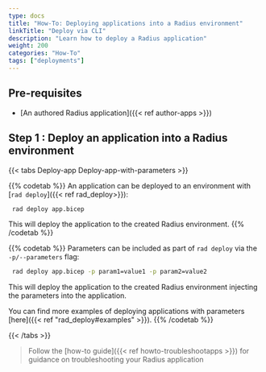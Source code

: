 ```yaml
---
type: docs
title: "How-To: Deploying applications into a Radius environment"
linkTitle: "Deploy via CLI"
description: "Learn how to deploy a Radius application"
weight: 200
categories: "How-To"
tags: ["deployments"]
---
```


## Pre-requisites 
- [An authored Radius application]({{< ref author-apps >}})

## Step 1 : Deploy an application into a Radius environment

{{< tabs Deploy-app Deploy-app-with-parameters >}}

{{% codetab %}}
An application can be deployed to an environment with [`rad deploy`]({{< ref rad_deploy>}}):

```bash
 rad deploy app.bicep
 ```
 This will deploy the application to the created Radius environment.
 {{% /codetab %}}

 {{% codetab %}}
Parameters can be included as part of `rad deploy` via the `-p/--parameters` flag:

```bash
 rad deploy app.bicep -p param1=value1 -p param2=value2
 ```

 This will deploy the application to the created Radius environment injecting the parameters into the application.

 You can find more examples of deploying applications with parameters [here]({{< ref "rad_deploy#examples" >}}).
 {{% /codetab %}}

 {{< /tabs >}}

 > Follow the [how-to guide]({{< ref howto-troubleshootapps >}}) for guidance on troubleshooting your Radius application

